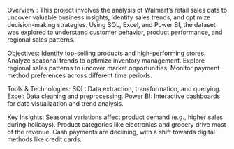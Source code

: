 Overview :
This project involves the analysis of Walmart’s retail sales data to uncover valuable business insights, identify sales trends, and optimize decision-making strategies. Using SQL, Excel, and Power BI, the dataset was explored to understand customer behavior, product performance, and regional sales patterns.

Objectives:
Identify top-selling products and high-performing stores.
Analyze seasonal trends to optimize inventory management.
Explore regional sales patterns to uncover market opportunities.
Monitor payment method preferences across different time periods.

Tools & Technologies:
SQL: Data extraction, transformation, and querying.
Excel: Data cleaning and preprocessing.
Power BI: Interactive dashboards for data visualization and trend analysis.

Key Insights:
Seasonal variations affect product demand (e.g., higher sales during holidays).
Product categories like electronics and grocery drive most of the revenue.
Cash payments are declining, with a shift towards digital methods like credit cards.
